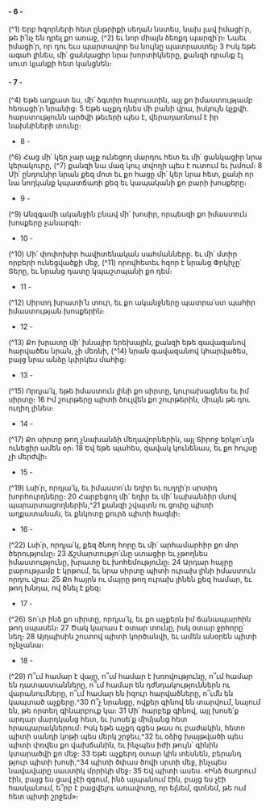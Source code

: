 
#### - 6 -

(^1) Երբ հզորների հետ ընթրիքի սեղան նստես, նախ լավ իմացի՛ր, թե ի՛նչ են դրել քո առաջ, (^2) եւ նոր միայն ձեռքդ
պարզի՛ր։ Նաեւ իմացի՛ր, որ դու եւս պարտավոր ես նույնը պատրաստել։ 3 Իսկ եթե ագահ լինես, մի՛ ցանկացիր նրա
խորտիկները, քանզի դրանք էլ սուտ կյանքի հետ կանցնեն։


#### - 7 -

(^4) Եթե աղքատ ես, մի՛ ձգտիր հարուստին, այլ քո իմաստությամբ հեռացի՛ր նրանից։ 5 Եթե աչքդ դնես մի բանի վրա,
իսկույն կչքվի. հարստությունն արծվի թեւերի պես է, վերադառնում է իր նախնիների տունը։

- 8 -

(^6) Հաց մի՛ կեր չար աչք ունեցող մարդու հետ եւ մի՛ ցանկացիր նրա կերակուրը, (^7) քանզի նա մազ կուլ տվողի պես է
ուտում եւ խմում։ 8 Մի՛ ընդունիր նրան քեզ մոտ եւ քո հացը մի՛ կեր նրա հետ, քանի որ նա նողկանք կպատճառի քեզ եւ
կապականի քո բարի խոսքերը։

- 9 -

(^9) Անզգամի ականջին բնավ մի՛ խոսիր, որպեսզի քո իմաստուն խոսքերը չանարգի։

- 10 -

(^10) Մի՛ փոփոխիր հավիտենական սահմանները. եւ մի՛ մտիր որբերի ունեցվածքի մեջ, (^11) որովհետեւ հզոր է նրանց
Փրկիչը՝ Տերը, եւ նրանց դատը կպաշտպանի քո դեմ։

- 11 -

(^12) Սիրտդ խրատի՛ն տուր, եւ քո ականջները պատրա՛ստ պահիր իմաստության խոսքերին։

- 12 -

(^13) Քո խրատը մի՛ խնայիր երեխային, քանզի եթե գավազանով հարվածես նրան, չի մեռնի, (^14) նրան գավազանով
կհարվածես, բայց նրա անձը կփրկես մահից։

- 13 -

(^15) Որդյա՛կ, եթե իմաստուն լինի քո սիրտը, կուրախացնես եւ իմ սիրտը։ 16 Իմ շուրթերը պիտի ձուլվեն քո շուրթերին,
միայն թե դու ուղիղ լինես։

- 14 -

(^17) Քո սիրտը թող չնախանձի մեղավորներին, այլ Տիրոջ երկյո՛ւղն ունեցիր ամեն օր։ 18 Եվ եթե պահես, զավակ
կունենաս, եւ քո հույսը չի մերժվի։

- 15 -

(^19) Լսի՛ր, որդյա՛կ, եւ իմաստո՛ւն եղիր եւ ուղղի՛ր սրտիդ խորհուրդները։ 20 Հարբեցող մի՛ եղիր եւ մի՛ նախանձիր մսով
պարարտացողներին,^21 քանզի շվայտն ու ցոփը պիտի աղքատանան, եւ քնկոտը քուրձ պիտի հագնի։

- 16 -

(^22) Լսի՛ր, որդյա՛կ, քեզ ծնող հորը եւ մի՛ արհամարհիր քո մոր ծերությունը։ 23 Ճշմարտությո՛ւնը ստացիր եւ չթողնես
իմաստությունը, խրատը եւ խոհեմությունը։ 24 Արդար հայրը բարությամբ է կրթում, եւ նրա սիրտը պիտի ուրախ լինի
իմաստուն որդու վրա։ 25 Քո հայրն ու մայրը թող ուրախ լինեն քեզ համար, եւ թող խնդա, ով ծնել է քեզ։

- 17 -

(^26) Տո՛ւր ինձ քո սիրտը, որդյա՛կ, եւ քո աչքերն իմ ճանապարհին թող սպասեն։ 27 Ծակ կարաս է օտար տունը, իսկ օտար
ջրհորը՝ նեղ։ 28 Այդպիսին շուտով պիտի կործանվի, եւ ամեն անօրեն պիտի ոչնչանա։

- 18 -

(^29) Ո՞ւմ համար է վայը, ո՞ւմ համար է խռովությունը, ո՞ւմ համար են դատաստանները, ո՞ւմ համար են
դժնդակություններն ու վարանումները, ո՞ւմ համար են իզուր հարվածները, ո՞ւմն են կապտած աչքերը.^30 Ո՞չ նրանցը,
ովքեր գինով են տարվում, նայում են, թե որտեղ գինարբուք կա։ 31 Մի՛ հարբեք գինով, այլ խոսե՛ք արդար մարդկանց
հետ, եւ խոսե՛ք միմյանց հետ հրապարակներում։ Իսկ եթե աչքդ գցես թաս ու բաժակին, հետո պիտի սանդի կոթի պես
մերկ շրջես,^32 եւ օձից խայթվածի պես պիտի փռվես քո վախճանին, եւ ինչպես իժի թույն՝ գինին կտարածվի քո մեջ։ 33 Եթե
աչքերդ օտար կին տեսնեն, բերանդ թյուր պիտի խոսի,^34 պիտի ծփաս ծովի սրտի մեջ, ինչպես նավավարը սաստիկ
մրրիկի մեջ։ 35 Եվ պիտի ասես. «Ինձ ծաղրում էին, բայց ես ցավ չէի զգում, ինձ այպանում էին, բայց ես չէի հասկանում,
ե՞րբ է բացվելու առավոտը, որ ելնեմ, գտնեմ, թե ում հետ պիտի շրջեմ»։
